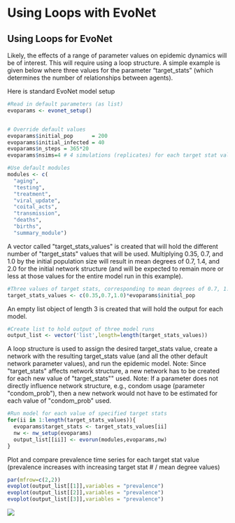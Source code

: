 Using Loops with EvoNet
================

Using Loops for EvoNet
----------------------

Likely, the effects of a range of parameter values on epidemic dynamics will be of interest. This will require using a loop structure. A simple example is given below where three values for the parameter “target\_stats” (which determines the number of relationships between agents).

Here is standard EvoNet model setup

``` r
#Read in default parameters (as list)
evoparams <- evonet_setup()    


# Override default values
evoparams$initial_pop      = 200
evoparams$initial_infected = 40
evoparams$n_steps = 365*20
evoparams$nsims=4 # 4 simulations (replicates) for each target stat value

#Use default modules
modules <- c(
  "aging",
  "testing",
  "treatment",
  "viral_update",
  "coital_acts",
  "transmission",
  "deaths",
  "births",
  "summary_module")
```

A vector called "target\_stats\_values" is created that will hold the different number of "target\_stats" values that will be used. Multiplying 0.35, 0.7, and 1.0 by the initial population size will result in mean degrees of 0.7, 1.4, and 2.0 for the initial network structure (and will be expected to remain more or less at those values for the entire model run in this example).

``` r
#Three values of target stats, corresponding to mean degrees of 0.7, 1.0 and 2.0.
target_stats_values <- c(0.35,0.7,1.0)*evoparams$initial_pop
```

An empty list object of length 3 is created that will hold the output for each model.

``` r
#Create list to hold output of three model runs
output_list <- vector('list',length=length(target_stats_values))
```

A loop structure is used to assign the desired target\_stats value, create a network with the resulting target\_stats value (and all the other default network parameter values), and run the epidemic model. Note: Since "target\_stats" affects network structure, a new network has to be created for each new value of "target\_stats"" used. Note: If a parameter does not directly influence network structure, e.g., condom usage (parameter "condom\_prob"), then a new network would not have to be estimated for each value of "condom\_prob" used.

``` r
#Run model for each value of specified target stats
for(ii in 1:length(target_stats_values)){
  evoparams$target_stats <- target_stats_values[ii] 
  nw <- nw_setup(evoparams)
  output_list[[ii]] <- evorun(modules,evoparams,nw)
}  
```

Plot and compare prevalence time series for each target stat value (prevalence increases with increasing target stat \# / mean degree values)

``` r
par(mfrow=c(2,2))
evoplot(output_list[[1]],variables = "prevalence")
evoplot(output_list[[2]],variables = "prevalence")
evoplot(output_list[[3]],variables = "prevalence")
```

![](https://github.com/EvoNetHIV/EvoNetHIV/blob/master/documentation/imgs/loop_ex_fig.png)

